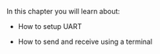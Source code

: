 In this chapter you will learn about:

- How to setup UART

- How to send and receive using a terminal